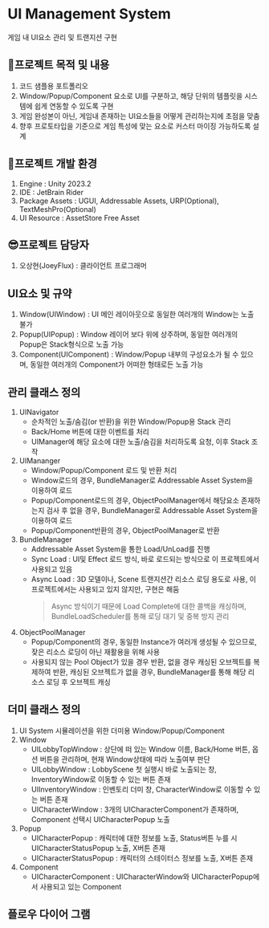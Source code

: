 # UI Management System
게임 내 UI요소 관리 및 트랜지션 구현 

## 🚩프로젝트 목적 및 내용
1. 코드 샘플용 포트폴리오
2. Window/Popup/Component 요소로 UI를 구분하고, 해당 단위의 템플릿을 시스템에 쉽게 연동할 수 있도록 구현
3. 게임 완성본이 아닌, 게임내 존재하는 UI요소들을 어떻게 관리하는지에 초점을 맞춤
4. 향후 프로토타입을 기준으로 게임 특성에 맞는 요소로 커스터 마이징 가능하도록 설계

## 🍳프로젝트 개발 환경
1. Engine : Unity 2023.2
2. IDE : JetBrain Rider 
3. Package Assets : UGUI, Addressable Assets, URP(Optional), TextMeshPro(Optional)
4. UI Resource : AssetStore Free Asset

## 😎프로젝트 담당자
1. 오상현(JoeyFlux) : 클라이언트 프로그래머

## UI요소 및 규약
1. Window(UIWindow) : UI 메인 레이아웃으로 동일한 여러개의 Window는 노출 불가
2. Popup(UIPopup) : Window 레이어 보다 위에 상주하며, 동일한 여러개의 Popup은 Stack형식으로 노출 가능
3. Component(UIComponent) : Window/Popup 내부의 구성요소가 될 수 있으며, 동일한 여러개의 Component가 어떠한 형태로든 노출 가능

## 관리 클래스 정의
1. UINavigator
   - 순차적인 노출/숨김(or 반환)을 위한 Window/Popup용 Stack 관리
   - Back/Home 버튼에 대한 이벤트를 처리
   - UIManager에 해당 요소에 대한 노출/숨김을 처리하도록 요청, 이후 Stack 조작
2. UIMananger
   - Window/Popup/Component 로드 및 반환 처리
   - Window로드의 경우, BundleManager로 Addressable Asset System을 이용하여 로드
   - Popup/Component로드의 경우, ObjectPoolManager에서 해당요소 존재하는지 검사 후 없을 경우, BundleManager로 Addressable Asset System을 이용하여 로드
   - Popup/Component반환의 경우, ObjectPoolManager로 반환
3. BundleManager
   - Addressable Asset System을 통한 Load/UnLoad를 진행
   - Sync Load : UI및 Effect 로드 방식, 바로 로드되는 방식으로 이 프로젝트에서 사용되고 있음
   - Async Load : 3D 모델이나, Scene 트랜지션간 리소스 로딩 용도로 사용, 이 프로젝트에서는 사용되고 있지 않지만, 구현은 해둠
     > Async 방식이기 때문에 Load Complete에 대한 콜백을 캐싱하며, BundleLoadScheduler를 통해 로딩 대기 및 중복 방지 관리
4. ObjectPoolManager
   - Popup/Component의 경우, 동일한 Instance가 여러개 생성될 수 있으므로, 잦은 리소스 로딩이 아닌 재활용을 위해 사용
   - 사용되지 않는 Pool Object가 있을 경우 반환, 없을 경우 캐싱된 오브젝트를 복제하여 반환, 캐싱된 오브젝트가 없을 경우, BundleManager를 통해 해당 리소스 로딩 후 오브젝트 캐싱

## 더미 클래스 정의
1. UI System 시뮬레이션을 위한 더미용 Window/Popup/Component
1. Window
   - UILobbyTopWindow : 상단에 떠 있는 Window 이름, Back/Home 버튼, 옵션 버튼을 관리하며, 현재 Window상태에 따라 노출여부 판단
   - UILobbyWindow : LobbyScene 첫 실행시 바로 노출되는 창, InventoryWindow로 이동할 수 있는 버튼 존재
   - UIInventoryWindow : 인벤토리 더미 창, CharacterWindow로 이동할 수 있는 버튼 존재
   - UICharacterWindow : 3개의 UICharacterComponent가 존재하며, Component 선택시 UICharacterPopup 노출
2. Popup
   - UICharacterPopup : 캐릭터에 대한 정보를 노출, Status버튼 누를 시 UICharacterStatusPopup 노출, X버튼 존재
   - UICharacterStatusPopup : 캐릭터의 스테이터스 정보를 노출, X버튼 존재
3. Component
   - UICharacterComponent : UICharacterWindow와 UICharacterPopup에서 사용되고 있는 Component
     
## 플로우 다이어 그램



